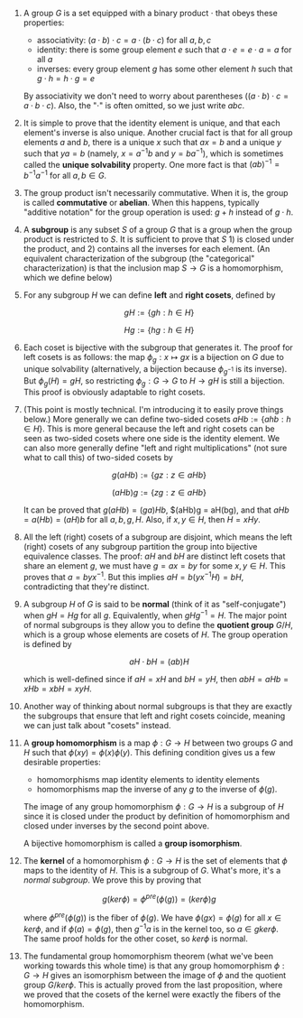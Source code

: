 1. A group $G$ is a set equipped with a binary product $\cdot$ that obeys these properties:

     - associativity: $(a \cdot b) \cdot c = a \cdot (b \cdot c)$ for all $a, b, c$
     - identity: there is some group element $e$ such that $a \cdot e = e \cdot a = a$ for all $a$
     - inverses: every group element $g$ has some other element $h$ such that $g \cdot h = h \cdot g = e$

    By associativity we don't need to worry about parentheses ($(a \cdot b) \cdot c = a \cdot b \cdot c$). Also, the "$\cdot$" is often omitted, so we just write $abc$.

2. It is simple to prove that the identity element is unique, and that each element's inverse is also unique. Another crucial fact is that for all group elements $a$ and $b$, there is a unique $x$ such that $ax = b$ and a unique $y$ such that $ya = b$ (namely, $x = a^{-1} b$ and $y = b a^{-1}$), which is sometimes called the **unique solvability** property. One more fact is that $(ab)^{-1} = b^{-1} a^{-1}$ for all $a, b \in G$.

3. The group product isn't necessarily commutative. When it is, the group is called **commutative** or **abelian**. When this happens, typically "additive notation" for the group operation is used: $g + h$ instead of $g \cdot h$.

3. A **subgroup** is any subset $S$ of a group $G$ that is a group when the group product is restricted to $S$. It is sufficient to prove that $S$ 1) is closed under the product, and 2) contains all the inverses for each element. (An equivalent characterization of the subgroup (the "categorical" characterization) is that the inclusion map $S \to G$ is a homomorphism, which we define below)

4. For any subgroup $H$ we can define **left** and **right cosets**, defined by
    
    $$gH := \{gh : h \in H\}$$

    $$Hg := \{hg : h \in H\}$$

5. Each coset is bijective with the subgroup that generates it. The proof for left cosets is as follows: the map $\phi_g: x \mapsto gx$ is a bijection on $G$ due to unique solvability (alternatively, a bijection because $\phi_{g^{-1}}$ is its inverse). But $\phi_g(H) = gH$, so restricting $\phi_g: G \to G$ to $H \to gH$ is still a bijection. This proof is obviously adaptable to right cosets.

6. (This point is mostly technical. I'm introducing it to easily prove things below.) More generally we can define two-sided cosets $aHb := \{ahb : h \in H\}$. This is more general because the left and right cosets can be seen as two-sided cosets where one side is the identity element. We can also more generally define "left and right multiplications" (not sure what to call this) of two-sided cosets by

    $$g(aHb) := \{ gz : z \in aHb\}$$

    $$(aHb)g := \{ zg : z \in aHb\}$$

    It can be proved that $g(aHb) = (ga)Hb$, $(aHb)g = aH(bg), and that $aHb = a(Hb) = (aH)b$ for all $a, b, g, H$. Also, if $x, y \in H$, then $H = xHy$.

7. All the left (right) cosets of a subgroup are disjoint, which means the left (right) cosets of any subgroup partition the group into bijective equivalence classes. The proof: $aH$ and $bH$ are distinct left cosets that share an element $g$, we must have $g = ax = by$ for some $x, y \in H$. This proves that $a = b y x^{-1}$. But this implies $aH = b (y x^{-1} H) = b H$, contradicting that they're distinct.

8. A subgroup $H$ of $G$ is said to be **normal** (think of it as "self-conjugate") when $gH = Hg$ for all $g$. Equivalently, when $gHg^{-1} = H$. The major point of normal subgroups is they allow you to define the **quotient group** $G/H$, which is a group whose elements are cosets of $H$. The group operation is defined by

    $$aH \cdot bH = (ab)H$$

    which is well-defined since if $aH = xH$ and $bH = yH$, then $abH = aHb = xHb = xbH = xyH$.

9. Another way of thinking about normal subgroups is that they are exactly the subgroups that ensure that left and right cosets coincide, meaning we can just talk about "cosets" instead.

10. A **group homomorphism** is a map $\phi: G \to H$ between two groups $G$ and $H$ such that $\phi(xy) = \phi(x) \phi(y)$. This defining condition gives us a few desirable properties:

     - homomorphisms map identity elements to identity elements
     - homomorphisms map the inverse of any $g$ to the inverse of $\phi(g)$.

    The image of any group homomorphism $\phi: G \to H$ is a subgroup of $H$ since it is closed under the product by definition of homomorphism and closed under inverses by the second point above.

    A bijective homomorphism is called a **group isomorphism**.

11. The **kernel** of a homomorphism $\phi: G \to H$ is the set of elements that $\phi$ maps to the identity of $H$. This is a subgroup of $G$. What's more, it's a *normal subgroup*. We prove this by proving that 

    $$g (ker \phi) = \phi^{pre}(\phi(g)) = (ker \phi) g$$

    where $\phi^{pre}(\phi(g))$ is the fiber of $\phi(g)$. We have $\phi(gx) = \phi(g)$ for all $x \in ker \phi$, and if $\phi(a) = \phi(g)$, then $g^{-1} a$ is in the kernel too, so $a \in g ker \phi$. The same proof holds for the other coset, so $ker \phi$ is normal.

12. The fundamental group homomorphism theorem (what we've been working towards this whole time) is that any group homomorphism $\phi: G \to H$ gives an isomorphism between the image of $\phi$ and the quotient group $G / ker \phi$. This is actually proved from the last proposition, where we proved that the cosets of the kernel were exactly the fibers of the homomorphism.
